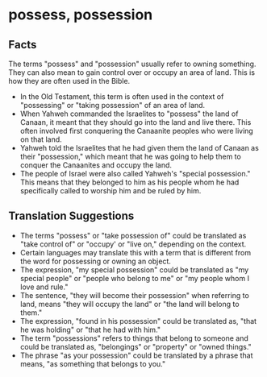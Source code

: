 # possess, possession

## Facts

The terms "possess" and "possession" usually refer to owning something. They can also mean to gain control over or occupy an area of land. This is how they are often used in the Bible.

* In the Old Testament, this term is often used in the context of "possessing" or "taking possession" of an area of land.
* When Yahweh commanded the Israelites to "possess" the land of Canaan, it meant that they should go into the land and live there. This often involved first conquering the Canaanite peoples who were living on that land.
* Yahweh told the Israelites that he had given them the land of Canaan as their "possession," which meant that he was going to help them to conquer the Canaanites and occupy the land.
* The people of Israel were also called Yahweh's "special possession." This means that they belonged to him as his people whom he had specifically called to worship him and be ruled by him.


## Translation Suggestions



* The terms "possess" or "take possession of" could be translated as "take control of" or "occupy' or "live on," depending on the context.
* Certain languages may translate this with a term that is different from the word for possessing or owning an object.
* The expression, "my special possession" could be translated as "my special people" or "people who belong to me" or "my people whom I love and rule."
* The sentence, "they will become their possession" when referring to land, means "they will occupy the land" or "the land will belong to them."
* The expression, "found in his possession" could be translated as, "that he was holding" or "that he had with him."
* The term "possessions" refers to things that belong to someone and could be translated as, "belongings" or "property" or "owned things."
* The phrase "as your possession" could be translated by a phrase that means, "as something that belongs to you."